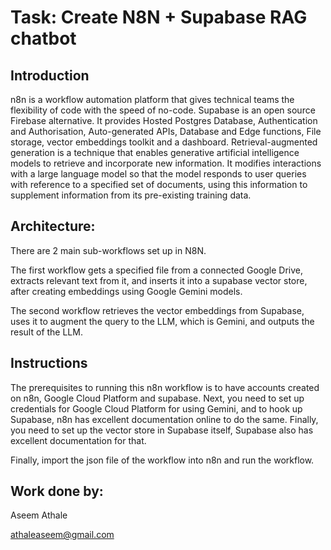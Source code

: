 # Task: Create N8N + Supabase RAG chatbot

## Introduction

n8n is a workflow automation platform that gives technical teams the flexibility of code with the speed of no-code. Supabase is an open source Firebase alternative. It provides Hosted Postgres Database, Authentication and Authorisation, Auto-generated APIs, Database and Edge functions, File storage, vector embeddings toolkit and a dashboard. Retrieval-augmented generation is a technique that enables generative artificial intelligence models to retrieve and incorporate new information. It modifies interactions with a large language model so that the model responds to user queries with reference to a specified set of documents, using this information to supplement information from its pre-existing training data.

## Architecture:

There are 2 main sub-workflows set up in N8N.

The first workflow gets a specified file from a connected Google Drive, extracts relevant text from it, and inserts it into a supabase vector store, after creating embeddings using Google Gemini models.

The second workflow retrieves the vector embeddings from Supabase, uses it to augment the query to the LLM, which is Gemini, and outputs the result of the LLM.

## Instructions

The prerequisites to running this n8n workflow is to have accounts created on n8n, Google Cloud Platform and supabase. Next, you need to set up credentials for Google Cloud Platform for using Gemini, and to hook up Supabase, n8n has excellent documentation online to do the same. Finally, you need to set up the vector store in Supabase itself, Supabase also has excellent documentation for that.

Finally, import the json file of the workflow into n8n and run the workflow.

## Work done by:

Aseem Athale

athaleaseem@gmail.com
